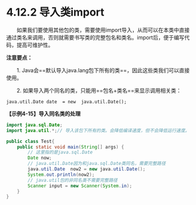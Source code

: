 # 4.12.2 导入类import

　　如果我们要使用其他包的类，需要使用import导入，从而可以在本类中直接通过类名来调用，否则就需要书写类的完整包名和类名。import后，便于编写代码，提高可维护性。

**注意要点：**

　　1. Java会==默认导入java.lang包下所有的类==，因此这些类我们可以直接使用。

　　2. 如果导入两个同名的类，只能用==包名+类名==来显示调用相关类：　

```
java.util.Date date  = new  java.util.Date();
```

**【示例4-15】导入同名类的处理**　　

```java
import java.sql.Date;
import java.util.*;// 导入该包下所有的类。会降低编译速度，但不会降低运行速度。

public class Test{
	public static void main(String[] args) {
		// 这里指的是java.sql.Date
		Date now; 
		// java.util.Date因为和java.sql.Date类同名，需要完整路径
		java.util.Date  now2 = new java.util.Date();
		System.out.println(now2);		
		// java.util包的非同名类不需要完整路径
		Scanner input = new Scanner(System.in);		
	}
}
```